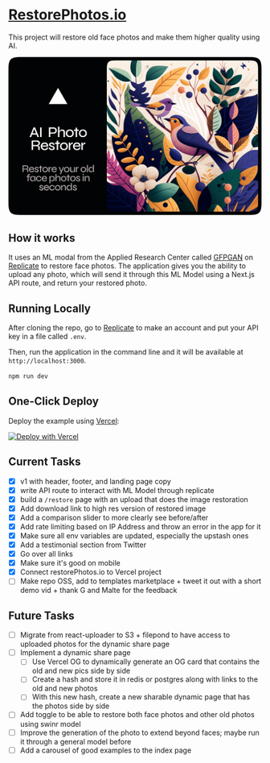 # [RestorePhotos.io](https://restorephotos.io/)

This project will restore old face photos and make them higher quality using AI.

[![Face Photo Restorer](./public/og-image.png)](https://restorephotos.io/)

## How it works

It uses an ML modal from the Applied Research Center called [GFPGAN](https://github.com/TencentARC/GFPGAN) on [Replicate](https://replicate.com/) to restore face photos. The application gives you the ability to upload any photo, which will send it through this ML Model using a Next.js API route, and return your restored photo.

## Running Locally

After cloning the repo, go to [Replicate](https://replicate.com/) to make an account and put your API key in a file called `.env`.

Then, run the application in the command line and it will be available at `http://localhost:3000`.

```bash
npm run dev
```

## One-Click Deploy

Deploy the example using [Vercel](https://vercel.com?utm_source=github&utm_medium=readme&utm_campaign=vercel-examples):

[![Deploy with Vercel](https://vercel.com/button)](https://vercel.com/new/clone?repository-url=https://github.com/Nutlope/restorePhotos&env=REPLICATE_API_KEY&project-name=face-photo-restorer&repo-name=restore-photos)

## Current Tasks

- [x] v1 with header, footer, and landing page copy
- [x] write API route to interact with ML Model through replicate
- [x] build a `/restore` page with an upload that does the image restoration
- [x] Add download link to high res version of restored image
- [x] Add a comparison slider to more clearly see before/after
- [x] Add rate limiting based on IP Address and throw an error in the app for it
- [x] Make sure all env variables are updated, especially the upstash ones
- [x] Add a testimonial section from Twitter
- [x] Go over all links
- [x] Make sure it's good on mobile
- [x] Connect restorePhotos.io to Vercel project
- [ ] Make repo OSS, add to templates marketplace + tweet it out with a short demo vid + thank G and Malte for the feedback

## Future Tasks

- [ ] Migrate from react-uploader to S3 + filepond to have access to uploaded photos for the dynamic share page
- [ ] Implement a dynamic share page
  - [ ] Use Vercel OG to dynamically generate an OG card that contains the old and new pics side by side
  - [ ] Create a hash and store it in redis or postgres along with links to the old and new photos
  - [ ] With this new hash, create a new sharable dynamic page that has the photos side by side
- [ ] Add toggle to be able to restore both face photos and other old photos using swinr model
- [ ] Improve the generation of the photo to extend beyond faces; maybe run it through a general model before
- [ ] Add a carousel of good examples to the index page
